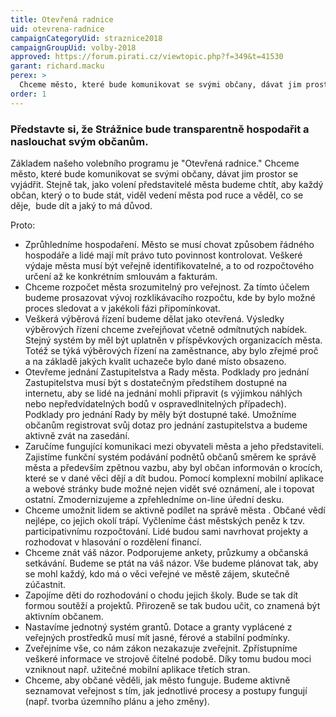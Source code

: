 ```yaml
---
title: Otevřená radnice
uid: otevrena-radnice
campaignCategoryUid: straznice2018 
campaignGroupUid: volby-2018
approved: https://forum.pirati.cz/viewtopic.php?f=349&t=41530
garant: richard.macku
perex: >
  Chceme město, které bude komunikovat se svými občany, dávat jim prostor se vyjádřit. Stejně tak, jako volení představitelé města budeme chtít, aby každý občan, který o to bude stát, viděl vedení města pod ruce a věděl, co se děje,  bude dít a jaký to má důvod.
order: 1
---
```


### Představte si, že Strážnice bude transparentně hospodařit a naslouchat svým občanům.

Základem našeho volebního programu je "Otevřená radnice." Chceme město, které bude komunikovat se svými občany, dávat jim prostor se vyjádřit. Stejně tak, jako volení představitelé města budeme chtít, aby každý občan, který o to bude stát, viděl vedení města pod ruce a věděl, co se děje,  bude dít a jaký to má důvod.

Proto:

* Zprůhledníme hospodaření. Město se musí chovat způsobem řádného hospodáře a lidé mají mít právo tuto povinnost kontrolovat. Veškeré výdaje města musí být veřejně identifikovatelné, a to od rozpočtového určení až ke konkrétním smlouvám a fakturám.
* Chceme rozpočet města srozumitelný pro veřejnost. Za tímto účelem budeme prosazovat vývoj rozklikávacího rozpočtu, kde by bylo možné proces sledovat a v jakékoli fázi připomínkovat.
* Veškerá výběrová řízení budeme dělat jako otevřená. Výsledky výběrových řízení chceme zveřejňovat včetně odmítnutých nabídek. Stejný systém by měl být uplatněn v příspěvkových organizacích města. Totéž se týká výběrových řízení na zaměstnance, aby bylo zřejmé proč a na základě jakých kvalit uchazeče bylo dané místo obsazeno.
* Otevřeme jednání Zastupitelstva a Rady města. Podklady pro jednání Zastupitelstva musí být s dostatečným předstihem dostupné na internetu, aby se lidé na jednání mohli připravit (s výjimkou náhlých nebo nepředvídatelných bodů v ospravedlnitelných případech). Podklady pro jednání Rady by měly být dostupné také. Umožníme občanům registrovat svůj dotaz pro jednání zastupitelstva a budeme aktivně zvát na zasedání.
* Zaručíme fungující komunikaci mezi obyvateli města a jeho představiteli. Zajistíme funkční systém podávání podnětů občanů směrem ke správě města a především zpětnou vazbu, aby byl občan informován o krocích, které se v dané věci dějí a dít budou. Pomocí komplexní mobilní aplikace a webové stránky bude možné nejen vidět své oznámení, ale i topovat ostatní. Zmodernizujeme a zpřehledníme on-line úřední desku.
* Chceme umožnit lidem se aktivně podílet na správě města . Občané vědí nejlépe, co jejich okolí trápí. Vyčleníme část městských peněz k tzv. participativnímu rozpočtování. Lidé budou sami navrhovat projekty a rozhodovat v hlasování o rozdělení financí.
* Chceme znát váš názor. Podporujeme ankety, průzkumy a občanská setkávání. Budeme se ptát na váš názor. Vše budeme plánovat tak, aby se mohl každý, kdo má o věci veřejné ve městě zájem, skutečně zúčastnit.
* Zapojíme děti do rozhodování o chodu jejich školy. Bude se tak dít formou soutěží a projektů. Přirozeně se tak budou učit, co znamená být aktivním občanem.
* Nastavíme jednotný systém grantů. Dotace a granty vyplácené z veřejných prostředků musí mít jasné, férové a stabilní podmínky.
* Zveřejníme vše, co nám zákon nezakazuje zveřejnit. Zpřístupníme veškeré informace ve strojově čitelné podobě. Díky tomu budou moci vzniknout např. užitečné mobilní aplikace třetích stran.
* Chceme, aby občané věděli, jak město funguje. Budeme aktivně seznamovat veřejnost s tím, jak jednotlivé procesy a postupy fungují (např. tvorba územního plánu a jeho změny).

